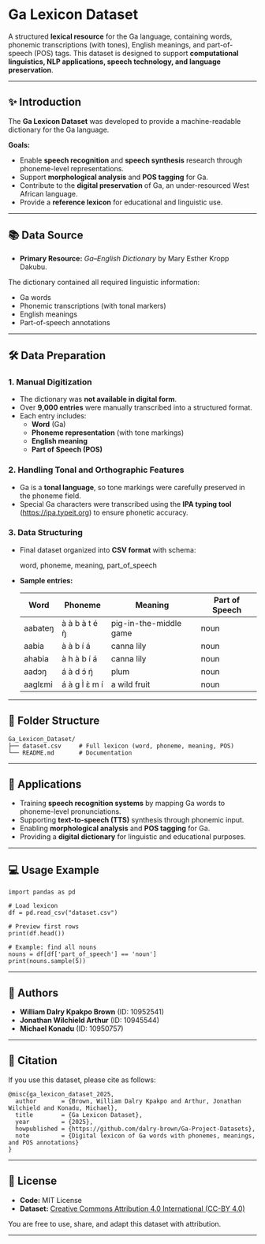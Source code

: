 # Ga Lexicon Dataset

A structured **lexical resource** for the Ga language, containing words, phonemic transcriptions (with tones), English meanings, and part-of-speech (POS) tags. This dataset is designed to support **computational linguistics, NLP applications, speech technology, and language preservation**.

---

## ✨ Introduction
The **Ga Lexicon Dataset** was developed to provide a machine-readable dictionary for the Ga language.  

**Goals:**
- Enable **speech recognition** and **speech synthesis** research through phoneme-level representations.  
- Support **morphological analysis** and **POS tagging** for Ga.  
- Contribute to the **digital preservation** of Ga, an under-resourced West African language.  
- Provide a **reference lexicon** for educational and linguistic use.  

---

## 📚 Data Source
- **Primary Resource:** *Ga–English Dictionary* by Mary Esther Kropp Dakubu.  

The dictionary contained all required linguistic information:  
- Ga words  
- Phonemic transcriptions (with tonal markers)  
- English meanings  
- Part-of-speech annotations  

---

## 🛠 Data Preparation

### 1. Manual Digitization
- The dictionary was **not available in digital form**.  
- Over **9,000 entries** were manually transcribed into a structured format.  
- Each entry includes:  
  - **Word** (Ga)  
  - **Phoneme representation** (with tone markings)  
  - **English meaning**  
  - **Part of Speech (POS)**  

### 2. Handling Tonal and Orthographic Features
- Ga is a **tonal language**, so tone markings were carefully preserved in the phoneme field.  
- Special Ga characters were transcribed using the **IPA typing tool** (https://ipa.typeit.org) to ensure phonetic accuracy.  

### 3. Data Structuring
- Final dataset organized into **CSV format** with schema:  

    word, phoneme, meaning, part_of_speech  

- **Sample entries:**

    | Word    | Phoneme              | Meaning                    | Part of Speech |
    |---------|----------------------|----------------------------|----------------|
    | aabateŋ | à à b à t é ŋ̀   | pig-in-the-middle game     | noun           |
    | aabia   | à à b í á        | canna lily                 | noun           |
    | ahabia  | à h à b í á      | canna lily                 | noun           |
    | aadɔŋ   | á à d ɔ́ ŋ́        | plum                       | noun           |
    | aaglɛmi | á à g l̀ ɛ̀ m í   | a wild fruit               | noun           |

---

## 📂 Folder Structure
    Ga_Lexicon_Dataset/
    ├── dataset.csv     # Full lexicon (word, phoneme, meaning, POS)
    └── README.md       # Documentation

---

## 🚀 Applications
- Training **speech recognition systems** by mapping Ga words to phoneme-level pronunciations.  
- Supporting **text-to-speech (TTS)** synthesis through phonemic input.  
- Enabling **morphological analysis** and **POS tagging** for Ga.  
- Providing a **digital dictionary** for linguistic and educational purposes.  

---

## 💻 Usage Example
    import pandas as pd

    # Load lexicon
    df = pd.read_csv("dataset.csv")

    # Preview first rows
    print(df.head())

    # Example: find all nouns
    nouns = df[df['part_of_speech'] == 'noun']
    print(nouns.sample(5))

---

## 👥 Authors
- **William Dalry Kpakpo Brown** (ID: 10952541)  
- **Jonathan Wilchield Arthur** (ID: 10945544)  
- **Michael Konadu** (ID: 10950757)  

---

## 📖 Citation
If you use this dataset, please cite as follows:

    @misc{ga_lexicon_dataset_2025,
      author       = {Brown, William Dalry Kpakpo and Arthur, Jonathan Wilchield and Konadu, Michael},
      title        = {Ga Lexicon Dataset},
      year         = {2025},
      howpublished = {https://github.com/dalry-brown/Ga-Project-Datasets},
      note         = {Digital lexicon of Ga words with phonemes, meanings, and POS annotations}
    }

---

## 📜 License
- **Code:** MIT License  
- **Dataset:** [Creative Commons Attribution 4.0 International (CC-BY 4.0)](https://creativecommons.org/licenses/by/4.0/)  

You are free to use, share, and adapt this dataset with attribution.

---
